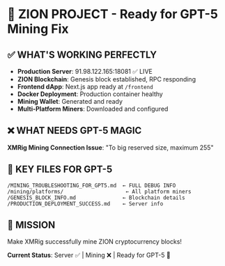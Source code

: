 # 🚀 ZION PROJECT - Ready for GPT-5 Mining Fix

## ✅ WHAT'S WORKING PERFECTLY
- **Production Server**: 91.98.122.165:18081 ✅ LIVE
- **ZION Blockchain**: Genesis block established, RPC responding  
- **Frontend dApp**: Next.js app ready at `/frontend`
- **Docker Deployment**: Production container healthy
- **Mining Wallet**: Generated and ready
- **Multi-Platform Miners**: Downloaded and configured

## ❌ WHAT NEEDS GPT-5 MAGIC
**XMRig Mining Connection Issue**: "To big reserved size, maximum 255"

## 📁 KEY FILES FOR GPT-5
```
/MINING_TROUBLESHOOTING_FOR_GPT5.md  ← FULL DEBUG INFO
/mining/platforms/                    ← All platform miners
/GENESIS_BLOCK_INFO.md               ← Blockchain details  
/PRODUCTION_DEPLOYMENT_SUCCESS.md    ← Server info
```

## 🎯 MISSION
Make XMRig successfully mine ZION cryptocurrency blocks!

**Current Status**: Server ✅ | Mining ❌ | Ready for GPT-5 🚀